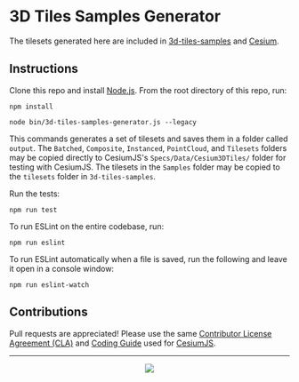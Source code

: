 # 3D Tiles Samples Generator

The tilesets generated here are included in [3d-tiles-samples](https://github.com/CesiumGS/3d-tiles-samples) and [Cesium](https://github.com/CesiumGS/cesium).

## Instructions

Clone this repo and install [Node.js](http://nodejs.org/).  From the root directory of this repo, run:

```
npm install

node bin/3d-tiles-samples-generator.js --legacy
```

This commands generates a set of tilesets and saves them in a folder called `output`. The `Batched`, `Composite`, `Instanced`, `PointCloud`, and `Tilesets` folders may be copied directly to CesiumJS's `Specs/Data/Cesium3DTiles/` folder for testing with CesiumJS. The tilesets in the `Samples` folder may be copied to the `tilesets` folder in `3d-tiles-samples`.

Run the tests:
```
npm run test
```
To run ESLint on the entire codebase, run:
```
npm run eslint
```
To run ESLint automatically when a file is saved, run the following and leave it open in a console window:
```
npm run eslint-watch
```

## Contributions

Pull requests are appreciated!  Please use the same [Contributor License Agreement (CLA)](https://github.com/CesiumGS/cesium/blob/master/CONTRIBUTING.md) and [Coding Guide](https://github.com/CesiumGS/cesium/blob/master/Documentation/Contributors/CodingGuide/README.md) used for [CesiumJS](https://cesium.com/cesiumjs/).

---

<p align="center">
<a href="https://cesium.com/"><img src="doc/cesium.png" onerror="this.src='cesium.png'"/></a>
</p>
